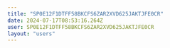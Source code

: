 ```yaml
---
title: "SP0E12F1DTFF58BKCFS6ZAR2XVD625JAKTJFE0CR"
date: 2024-07-17T08:53:16.264Z
user: SP0E12F1DTFF58BKCFS6ZAR2XVD625JAKTJFE0CR
layout: "users"
---
```

    